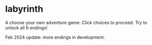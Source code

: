 # labyrinth

A choose your own adventure game. Click choices to proceed. Try to unlock all 6 endings!

Feb 2024 update: more endings in development. 

